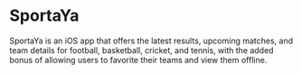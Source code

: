 # SportaYa
SportaYa is an iOS app that offers the latest results, upcoming matches, and team details for football, basketball, cricket, and tennis, with the added bonus of allowing users to favorite their teams and view them offline.
